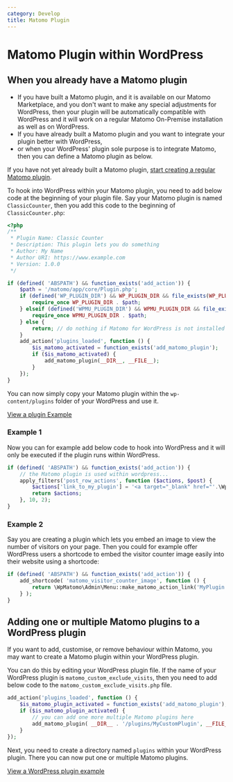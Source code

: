 ```yaml
---
category: Develop
title: Matomo Plugin
---
```

# Matomo Plugin within WordPress


## When you already have a Matomo plugin

* If you have built a Matomo plugin, and it is available on our Matomo Marketplace, and you don't want to make any special adjustments for WordPress, then your plugin will be automatically compatible with WordPress and it will work on a regular Matomo On-Premise installation as well as on WordPress.
* If you have already built a Matomo plugin and you want to integrate your plugin better with WordPress,
* or when your WordPress' plugin sole purpose is to integrate Matomo, then you can define a Matomo plugin as below.

If you have not yet already built a Matomo plugin, [start creating a regular Matomo plugin](/guides/getting-started-part-1).

To hook into WordPress within your Matomo plugin, you need to add below code at the beginning of your plugin file. Say your Matomo plugin is named `ClassicCounter`, then you add this code to the beginning of `ClassicCounter.php`:

```php
<?php
/**
 * Plugin Name: Classic Counter
 * Description: This plugin lets you do something
 * Author: My Name
 * Author URI: https://www.example.com
 * Version: 1.0.0
 */

if (defined( 'ABSPATH') && function_exists('add_action')) {
    $path = '/matomo/app/core/Plugin.php';
    if (defined('WP_PLUGIN_DIR') && WP_PLUGIN_DIR && file_exists(WP_PLUGIN_DIR . $path)) {
        require_once WP_PLUGIN_DIR . $path;
    } elseif (defined('WPMU_PLUGIN_DIR') && WPMU_PLUGIN_DIR && file_exists(WPMU_PLUGIN_DIR . $path)) {
        require_once WPMU_PLUGIN_DIR . $path;
    } else {
    	return; // do nothing if Matomo for WordPress is not installed
    }
    add_action('plugins_loaded', function () {
        $is_matomo_activated = function_exists('add_matomo_plugin');
        if ($is_matomo_activated) {
            add_matomo_plugin(__DIR__, __FILE__);
        }
    });
}
```

You can now simply copy your Matomo plugin within the `wp-content/plugins` folder of your WordPress and use it.

[View a plugin Example](https://github.com/matomo-org/matomo-wordpress-plugin-examples/tree/master/MatomoPluginAddingWordpressSupport)

### Example 1
Now you can for example add below code to hook into WordPress and it will only be executed if the plugin runs within WordPress.

```php
if (defined( 'ABSPATH') && function_exists('add_action')) {
    // the Matomo plugin is used within wordpress...
    apply_filters('post_row_actions', function ($actions, $post) {
        $actions['link_to_my_plugin'] = '<a target="_blank" href="'.\WpMatomo\Admin\Menu::make_matomo_action_link('MyPlugin', 'index').'">View My Matomo Plugin</a>';
        return $actions;
    }, 10, 2);
}
```

### Example 2
Say you are creating a plugin which lets you embed an image to view the number of visitors on your page. Then you could for example offer WordPress users a shortcode to embed the visitor counter image easily into their website using a shortcode:

```php
if (defined( 'ABSPATH') && function_exists('add_action')) {
    add_shortcode( 'matomo_visitor_counter_image', function () {
        return \WpMatomo\Admin\Menu::make_matomo_action_link('MyPlugin', 'index');
    } );
}
```

## Adding one or multiple Matomo plugins to a WordPress plugin

If you want to add, customise, or remove behaviour within Matomo, you may want to create a Matomo plugin within your WordPress plugin.

You can do this by editing your WordPress plugin file. If the name of your WordPress plugin is `matomo_custom_exclude_visits`,
then you need to add below code to the `matomo_custom_exclude_visits.php` file.

```php
add_action('plugins_loaded', function () {
	$is_matomo_plugin_activated = function_exists('add_matomo_plugin');
	if ($is_matomo_plugin_activated) {
		// you can add one more multiple Matomo plugins here
		add_matomo_plugin( __DIR__ . '/plugins/MyCustomPlugin', __FILE__ );
	}
});
```

Next, you need to create a directory named `plugins` within your WordPress plugin. There you can now put one or multiple Matomo plugins.

[View a WordPress plugin example](https://github.com/matomo-org/matomo-wordpress-plugin-examples/tree/master/wordpress-plugin-adding-matomo-plugin)
